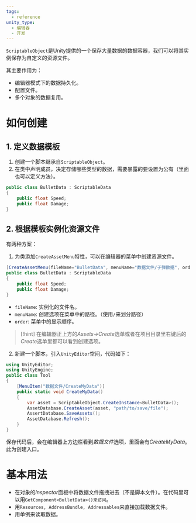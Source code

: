 ```yaml
---
tags:
  - reference
unity_type:
  - 编辑器
  - 开发
---
```

`ScriptableObject`是Unity提供的一个保存大量数据的数据容器，我们可以将其实例保存为自定义的资源文件。

其主要作用为：

- 编辑器模式下的数据持久化。
- 配置文件。
- 多个对象的数据复用。

# 如何创建

## 1. 定义数据模板

1. 创建一个脚本继承自`ScriptableObject`。
2. 在类中声明成员，决定存储哪些类型的数据，需要暴露的要设置为公有（里面也可以定义方法）。

```csharp
public class BulletData : ScriptableData
{
	public float Speed;
	public float Damage;
}
```

## 2. 根据模板实例化资源文件

有两种方案：

1. 为类添加`CreateAssetMenu`特性，可以在编辑器的菜单中创建资源文件。

```csharp
[CreateAssetMenu(fileName="BulletData", menuName="数据文件/子弹数据", order=0)]
public class BulletData : ScriptableData
{
	public float Speed;
	public float Damage;
}
```

- `fileName`: 实例化的文件名。
- `menuName`: 创建选项在菜单中的路径。（使用`/`来划分路径）
- `order`: 菜单中的显示顺序。

> [!hint]
> 在编辑器正上方的*Assets->Create*选单或者在项目目录里右键后的*Create*选单里都可以看到创建选项。

2. 新建一个脚本，引入`UnityEditor`空间，代码如下：
```csharp
using UnityEditor;
using UnityEngine;
public class Tool
{
	[MenuItem("数据文件/CreateMyData")]
	public static void CreateMyData()
	{
		var asset = ScriptableObject.CreateInstance<BulletData>();
		AssetDatabase.CreateAsset(asset, "path/to/save/file");
		AssertDatabase.SaveAssets();
		AssetDatabase.Refresh();
	}
}
```

保存代码后，会在编辑器上方边栏看到*数据文件*选项，里面会有*CreateMyData*。此为创建入口。

# 基本用法

- 在对象的*Inspector*面板中将数据文件拖拽进去（不是脚本文件）。在代码里可以用`GetComponent<BulletData>()来访问`。
- 用`Resources, AddressBundle, Addressables`来直接加载数据文件。
- 用单例来读取数据。
